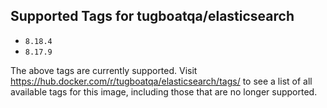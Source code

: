 ## Supported Tags for tugboatqa/elasticsearch

* `8.18.4`
* `8.17.9`

The above tags are currently supported. Visit https://hub.docker.com/r/tugboatqa/elasticsearch/tags/ to see a list of all available tags for this image, including those that are no longer supported.
